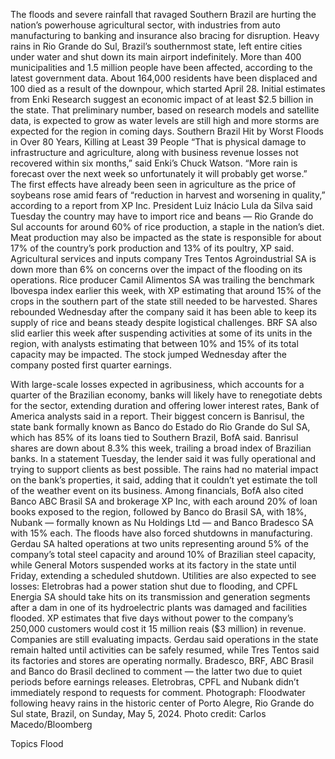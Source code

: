 The floods and severe rainfall that ravaged Southern Brazil are hurting the nation’s powerhouse agricultural sector, with industries from auto manufacturing to banking and insurance also bracing for disruption.
Heavy rains in Rio Grande do Sul, Brazil’s southernmost state, left entire cities under water and shut down its main airport indefinitely. More than 400 municipalities and 1.5 million people have been affected, according to the latest government data. About 164,000 residents have been displaced and 100 died as a result of the downpour, which started April 28.
Initial estimates from Enki Research suggest an economic impact of at least $2.5 billion in the state. That preliminary number, based on research models and satellite data, is expected to grow as water levels are still high and more storms are expected for the region in coming days.
Southern Brazil Hit by Worst Floods in Over 80 Years, Killing at Least 39 People
“That is physical damage to infrastructure and agriculture, along with business revenue losses not recovered within six months,” said Enki’s Chuck Watson. “More rain is forecast over the next week so unfortunately it will probably get worse.”
The first effects have already been seen in agriculture as the price of soybeans rose amid fears of “reduction in harvest and worsening in quality,” according to a report from XP Inc. President Luiz Inácio Lula da Silva said Tuesday the country may have to import rice and beans — Rio Grande do Sul accounts for around 60% of rice production, a staple in the nation’s diet. Meat production may also be impacted as the state is responsible for about 17% of the country’s pork production and 13% of its poultry, XP said.
Agricultural services and inputs company Tres Tentos Agroindustrial SA is down more than 6% on concerns over the impact of the flooding on its operations. Rice producer Camil Alimentos SA was trailing the benchmark Ibovespa index earlier this week, with XP estimating that around 15% of the crops in the southern part of the state still needed to be harvested. Shares rebounded Wednesday after the company said it has been able to keep its supply of rice and beans steady despite logistical challenges.
BRF SA also slid earlier this week after suspending activities at some of its units in the region, with analysts estimating that between 10% and 15% of its total capacity may be impacted. The stock jumped Wednesday after the company posted first quarter earnings. 




With large-scale losses expected in agribusiness, which accounts for a quarter of the Brazilian economy, banks will likely have to renegotiate debts for the sector, extending duration and offering lower interest rates, Bank of America analysts said in a report. Their biggest concern is Banrisul, the state bank formally known as Banco do Estado do Rio Grande do Sul SA, which has 85% of its loans tied to Southern Brazil, BofA said.
Banrisul shares are down about 8.3% this week, trailing a broad index of Brazilian banks. In a statement Tuesday, the lender said it was fully operational and trying to support clients as best possible. The rains had no material impact on the bank’s properties, it said, adding that it couldn’t yet estimate the toll of the weather event on its business.
Among financials, BofA also cited Banco ABC Brasil SA and brokerage XP Inc, with each around 20% of loan books exposed to the region, followed by Banco do Brasil SA, with 18%, Nubank — formally known as Nu Holdings Ltd — and Banco Bradesco SA with 15% each.
The floods have also forced shutdowns in manufacturing. Gerdau SA halted operations at two units representing around 5% of the company’s total steel capacity and around 10% of Brazilian steel capacity, while General Motors suspended works at its factory in the state until Friday, extending a scheduled shutdown.
Utilities are also expected to see losses: Eletrobras had a power station shut due to flooding, and CPFL Energia SA should take hits on its transmission and generation segments after a dam in one of its hydroelectric plants was damaged and facilities flooded. XP estimates that five days without power to the company’s 250,000 customers would cost it 15 million reais ($3 million) in revenue.
Companies are still evaluating impacts. Gerdau said operations in the state remain halted until activities can be safely resumed, while Tres Tentos said its factories and stores are operating normally. Bradesco, BRF, ABC Brasil and Banco do Brasil declined to comment — the latter two due to quiet periods before earnings releases. Eletrobras, CPFL and Nubank didn’t immediately respond to requests for comment.
Photograph: Floodwater following heavy rains in the historic center of Porto Alegre, Rio Grande do Sul state, Brazil, on Sunday, May 5, 2024. Photo credit: Carlos Macedo/Bloomberg

Topics
Flood
